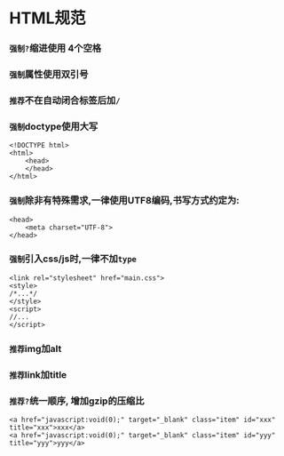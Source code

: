 HTML规范
====

### `强制?`缩进使用 4个空格

### `强制`属性使用双引号

### `推荐`不在自动闭合标签后加`/`

### `强制`doctype使用大写
```
<!DOCTYPE html>
<html>
    <head>
    </head>
</html>
```

### `强制`除非有特殊需求,一律使用UTF8编码,书写方式约定为:
```
<head>
    <meta charset="UTF-8">
</head>
```

### `强制`引入css/js时,一律不加`type`
```
<link rel="stylesheet" href="main.css">
<style>
/*...*/
</style>
<script>
//...
</script>
```

### `推荐`img加alt

### `推荐`link加title

### `推荐?`统一顺序, 增加gzip的压缩比
```
<a href="javascript:void(0);" target="_blank" class="item" id="xxx" title="xxx">xxx</a>
<a href="javascript:void(0);" target="_blank" class="item" id="yyy" title="yyy">yyy</a>
```